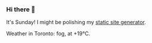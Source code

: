 ### Hi there :wave:

It's Sunday! I might be polishing my [static site generator](https://github.com/bewuethr/pandoc-bash-blog).

Weather in Toronto: fog, at +19°C.
